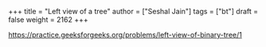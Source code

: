 +++
title = "Left view of a tree"
author = ["Seshal Jain"]
tags = ["bt"]
draft = false
weight = 2162
+++

<https://practice.geeksforgeeks.org/problems/left-view-of-binary-tree/1>
